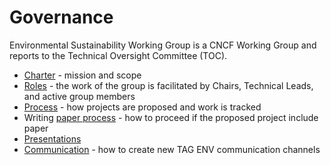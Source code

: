 # Governance

Environmental Sustainability Working Group is a CNCF Working Group and reports to the Technical Oversight Committee (TOC).

* [Charter](../charter.md) - mission and scope
* [Roles](roles.md) - the work of the group is facilitated by Chairs, Technical Leads, and active group members
* [Process](process.md) - how projects are proposed and work is tracked
* Writing [paper process](paper-process.md) - how to proceed if the proposed project include paper
* [Presentations](presentations.md)
* [Communication](communication-channels.md) - how to create new TAG ENV communication channels
